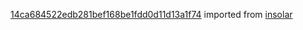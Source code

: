 [14ca684522edb281bef168be1fdd0d11d13a1f74](https://github.com/insolar/insolar/commit/14ca684522edb281bef168be1fdd0d11d13a1f74) imported from [insolar](https://github.com/insolar/insolar)
